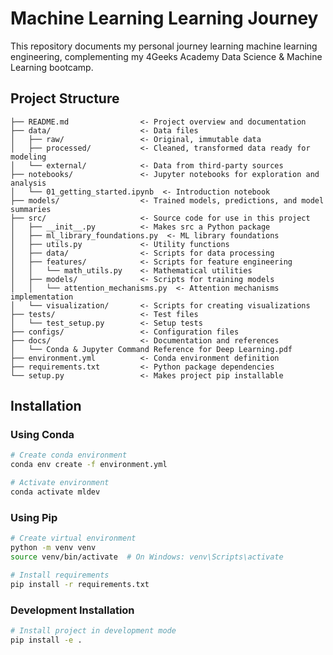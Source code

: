 # Machine Learning Learning Journey

This repository documents my personal journey learning machine learning engineering, complementing my 4Geeks Academy Data Science & Machine Learning bootcamp.

## Project Structure

```
├── README.md                <- Project overview and documentation
├── data/                    <- Data files
│   ├── raw/                 <- Original, immutable data
│   ├── processed/           <- Cleaned, transformed data ready for modeling
│   └── external/            <- Data from third-party sources
├── notebooks/               <- Jupyter notebooks for exploration and analysis
│   └── 01_getting_started.ipynb  <- Introduction notebook
├── models/                  <- Trained models, predictions, and model summaries
├── src/                     <- Source code for use in this project
│   ├── __init__.py          <- Makes src a Python package
│   ├── ml_library_foundations.py  <- ML library foundations
│   ├── utils.py             <- Utility functions
│   ├── data/                <- Scripts for data processing
│   ├── features/            <- Scripts for feature engineering
│   │   └── math_utils.py    <- Mathematical utilities
│   ├── models/              <- Scripts for training models
│   │   └── attention_mechanisms.py  <- Attention mechanisms implementation
│   └── visualization/       <- Scripts for creating visualizations
├── tests/                   <- Test files
│   └── test_setup.py        <- Setup tests
├── configs/                 <- Configuration files
├── docs/                    <- Documentation and references
│   └── Conda & Jupyter Command Reference for Deep Learning.pdf
├── environment.yml          <- Conda environment definition
├── requirements.txt         <- Python package dependencies
└── setup.py                 <- Makes project pip installable
```

## Installation

### Using Conda
```bash
# Create conda environment
conda env create -f environment.yml

# Activate environment
conda activate mldev
```

### Using Pip
```bash
# Create virtual environment
python -m venv venv
source venv/bin/activate  # On Windows: venv\Scripts\activate

# Install requirements
pip install -r requirements.txt
```

### Development Installation
```bash
# Install project in development mode
pip install -e .
```

